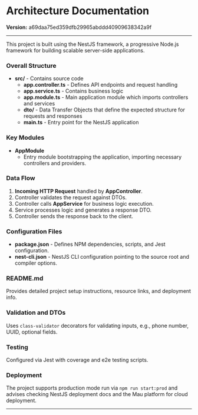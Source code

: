 # Architecture Documentation

**Version:** a69daa75ed359dfb29965abddd40909638342a9f

---

This project is built using the NestJS framework, a progressive Node.js framework for building scalable server-side applications.

### Overall Structure

- **src/** - Contains source code
  - **app.controller.ts** - Defines API endpoints and request handling
  - **app.service.ts** - Contains business logic
  - **app.module.ts** - Main application module which imports controllers and services
  - **dto/** - Data Transfer Objects that define the expected structure for requests and responses
  - **main.ts** - Entry point for the NestJS application

### Key Modules

- **AppModule**
  - Entry module bootstrapping the application, importing necessary controllers and providers.

### Data Flow

1. **Incoming HTTP Request** handled by **AppController**.
2. Controller validates the request against DTOs.
3. Controller calls **AppService** for business logic execution.
4. Service processes logic and generates a response DTO.
5. Controller sends the response back to the client.

### Configuration Files

- **package.json** - Defines NPM dependencies, scripts, and Jest configuration.
- **nest-cli.json** - NestJS CLI configuration pointing to the source root and compiler options.

### README.md

Provides detailed project setup instructions, resource links, and deployment info.

### Validation and DTOs

Uses `class-validator` decorators for validating inputs, e.g., phone number, UUID, optional fields.

### Testing

Configured via Jest with coverage and e2e testing scripts.

### Deployment

The project supports production mode run via `npm run start:prod` and advises checking NestJS deployment docs and the Mau platform for cloud deployment.

---